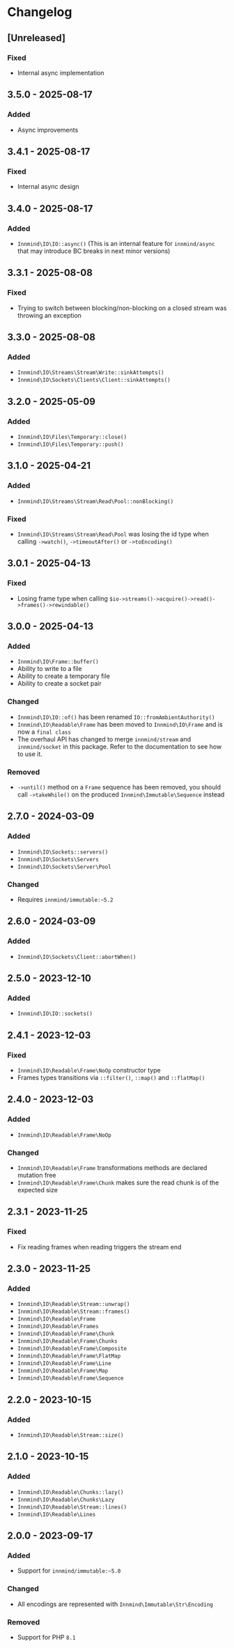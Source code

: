 # Changelog

## [Unreleased]

### Fixed

- Internal async implementation

## 3.5.0 - 2025-08-17

### Added

- Async improvements

## 3.4.1 - 2025-08-17

### Fixed

- Internal async design

## 3.4.0 - 2025-08-17

### Added

- `Innmind\IO\IO::async()` (This is an internal feature for `innmind/async` that may introduce BC breaks in next minor versions)

## 3.3.1 - 2025-08-08

### Fixed

- Trying to switch between blocking/non-blocking on a closed stream was throwing an exception

## 3.3.0 - 2025-08-08

### Added

- `Innmind\IO\Streams\Stream\Write::sinkAttempts()`
- `Innmind\IO\Sockets\Clients\Client::sinkAttempts()`

## 3.2.0 - 2025-05-09

### Added

- `Innmind\IO\Files\Temporary::close()`
- `Innmind\IO\Files\Temporary::push()`

## 3.1.0 - 2025-04-21

### Added

- `Innmind\IO\Streams\Stream\Read\Pool::nonBlocking()`

### Fixed

- `Innmind\IO\Streams\Stream\Read\Pool` was losing the id type when calling `->watch()`, `->timeoutAfter()` or `->toEncoding()`

## 3.0.1 - 2025-04-13

### Fixed

- Losing frame type when calling `$io->streams()->acquire()->read()->frames()->rewindable()`

## 3.0.0 - 2025-04-13

### Added

- `Innmind\IO\Frame::buffer()`
- Ability to write to a file
- Ability to create a temporary file
- Ability to create a socket pair

### Changed

- `Innmind\IO\IO::of()` has been renamed `IO::fromAmbientAuthority()`
- `Innmind\IO\Readable\Frame` has been moved to `Innmind\IO\Frame` and is now a `final class`
- The overhaul API has changed to merge `innmind/stream` and `innmind/socket` in this package. Refer to the documentation to see how to use it.

### Removed

- `->until()` method on a `Frame` sequence has been removed, you should call `->takeWhile()` on the produced `Innmind\Immutable\Sequence` instead

## 2.7.0 - 2024-03-09

### Added

- `Innmind\IO\Sockets::servers()`
- `Innmind\IO\Sockets\Servers`
- `Innmind\IO\Sockets\Server\Pool`

### Changed

- Requires `innmind/immutable:~5.2`

## 2.6.0 - 2024-03-09

### Added

- `Innmind\IO\Sockets\Client::abortWhen()`

## 2.5.0 - 2023-12-10

### Added

- `Innmind\IO\IO::sockets()`

## 2.4.1 - 2023-12-03

### Fixed

- `Innmind\IO\Readable\Frame\NoOp` constructor type
- Frames types transitions via `::filter()`, `::map()` and `::flatMap()`

## 2.4.0 - 2023-12-03

### Added

- `Innmind\IO\Readable\Frame\NoOp`

### Changed

- `Innmind\IO\Readable\Frame` transformations methods are declared mutation free
- `Innmind\IO\Readable\Frame\Chunk` makes sure the read chunk is of the expected size

## 2.3.1 - 2023-11-25

### Fixed

- Fix reading frames when reading triggers the stream end

## 2.3.0 - 2023-11-25

### Added

- `Innmind\IO\Readable\Stream::unwrap()`
- `Innmind\IO\Readable\Stream::frames()`
- `Innmind\IO\Readable\Frame`
- `Innmind\IO\Readable\Frames`
- `Innmind\IO\Readable\Frame\Chunk`
- `Innmind\IO\Readable\Frame\Chunks`
- `Innmind\IO\Readable\Frame\Composite`
- `Innmind\IO\Readable\Frame\FlatMap`
- `Innmind\IO\Readable\Frame\Line`
- `Innmind\IO\Readable\Frame\Map`
- `Innmind\IO\Readable\Frame\Sequence`

## 2.2.0 - 2023-10-15

### Added

- `Innmind\IO\Readable\Stream::size()`

## 2.1.0 - 2023-10-15

### Added

- `Innmind\IO\Readable\Chunks::lazy()`
- `Innmind\IO\Readable\Chunks\Lazy`
- `Innmind\IO\Readable\Stream::lines()`
- `Innmind\IO\Readable\Lines`

## 2.0.0 - 2023-09-17

### Added

- Support for `innmind/immutable:~5.0`

### Changed

- All encodings are represented with `Innmind\Immutable\Str\Encoding`

### Removed

- Support for PHP `8.1`
